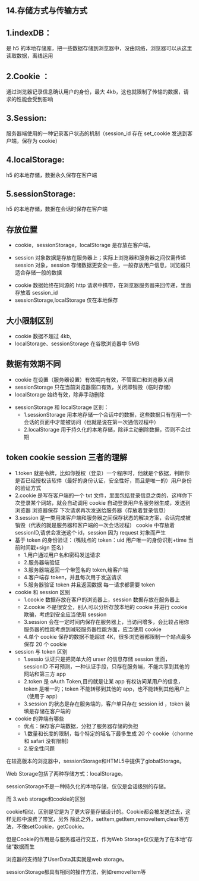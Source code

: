 ## 14.存储方式与传输方式

## 1.indexDB：
是 h5 的本地存储库，把一些数据存储到浏览器中，没由网络，浏览器可以从这里读取数据，离线运用
## 2.Cookie ：
通过浏览器记录信息确认用户的身份，最大 4kb，这也就限制了传输的数据，请求的性能会受到影响
## 3.Session:
服务器端使用的一种记录客户状态的机制（session_id 存在 set_cookie 发送到客户端，保存为 cookie）
## 4.localStorage:
h5 的本地存储，数据永久保存在客户端
## 5.sessionStorage:
h5 的本地存储，数据在会话时保存在客户端
## 存放位置
* cookie，sessionStorage，localStorage 是存放在客户端，
- session 对象数据是存放在服务器上；实际上浏览器和服务器之间仅需传递 session 对象，session 存储数据更安全一些，一般存放用户信息，浏览器只适合存储一般的数据
* cookie 数据始终在同源的 http 请求中携带，在浏览器服务器来回传递，里面存放着 session_id
* sessionStorage,localStorage 仅在本地保存
## 大小限制区别
- cookie 数据不超过 4kb,
- localStorage、sessionStorage 在谷歌浏览器中 5MB
## 数据有效期不同
- cookie 在设置（服务器设置）有效期内有效，不管窗口和浏览器关闭
- sessionStorage 只在当前浏览器窗口有效，关闭即销毁（临时存储）
- localStorage 始终有效，除非手动删除
* sessionStorage 和 localStorage 区别：
  * 1.sessionStorage 用本地存储一个会话中的数据，这些数据只有在用一个会话的页面中才能被访问（也就是说在第一次通信过程中）
  * 2.localStorage 用于持久化的本地存储，除非主动删除数据，否则不会过期
## token cookie session 三者的理解
  * 1.token 就是令牌，比如你授权（登录）一个程序时，他就是个依据，判断你是否已经授权该软件（最好的身份认证，安全性好，而且是唯一的）用户身份的验证方式
  * 2.cookie 是写在客户端的一个 txt 文件，里面包括登录信息之类的，这样你下次登录某个网站，就会自动调用 cookie 自动登录用户名服务器生成，发送到浏览器 浏览器保存 下次请求再次发送给服务器（存放着登录信息）
  * 3.session 是一类用来客户端和服务器之间保存状态的解决方案，会话完成被销毁（代表的就是服务器和客户端的一次会话过程）
    cookie 中存放着 sessionID,请求会发送这个 id，session 因为 request 对象而产生
  * 基于 token 的身份验证：（嘴贱点的 token：uid 用户唯一的身份识别+time 当前时间戳+sign 签名）
    * 1.用户通过用户名和密码发送请求
    * 2.服务器端验证
    * 3.服务器端返回一个带签名的 token,给客户端
    * 4.客户端存 token，并且每次用于发送请求
    * 5.服务器验证 token 并且返回数据 每一请求都需要 token
  * cookie 和 session 区别
    * 1.cookie 数据存放在客户的浏览器上，session 数据存放在服务器上
    * 2.cookie 不是很安全，别人可以分析存放本地的 cookie 并进行 cookie 欺骗，考虑到安全应当使用 session
    * 3.session 会在一定时间内保存在服务器上，当访问增多，会比较占用你服务器的性能考虑到减轻服务器性能方面，应当使用 cookie
    * 4.单个 cookie 保存的数据不能超过 4K，很多浏览器都限制一个站点最多保存 20 个 cookie
  * session 与 token 区别
    * 1.sessio 认证只是把简单大的 urser 的信息存储 session 里面，sessionID 不可预测，一种认证手段，只存在服务端，不能共享到其他的网站和第三方 app
    * 2.token 是 oAuth Token,目的就是让某 app 有权访问某用户的信息，token 是唯一的；token 不能转移到其他的 app，也不能转到其他用户上（使用于 app）
    * 3.session 的状态是存在服务端的，客户单只存在 session id ，token 装填是存储在客户端的
  * cookie 的弊端有哪些
    * 优点：保存客户端数据，分担了服务器存储的负担
    * 1.数量和长度的限制，每个特定的域名下最多生成 20 个 cookie（chorme 和 safari 没有限制）
    * 2.安全性问题


在较高版本的浏览器中，sessionStorage和HTML5中提供了globalStorage。

Web Storage包括了两种存储方式：localStorage。

sessionStorage不是一种持久化的本地存储，仅仅是会话级别的存储。

而 3.web storage和cookie的区别

cookie相似，区别是它是为了更大容量存储设计的。Cookie都会被发送过去，这样无形中浪费了带宽，另外 除此之外，setItem,getItem,removeItem,clear等方法，不像setCookie，getCookie。

但是Cookie的作用是与服务器进行交互，作为Web Storage仅仅是为了在本地“存储”数据而生

浏览器的支持除了UserData其实就是web storage。

sessionStorage都具有相同的操作方法，例如removeItem等
